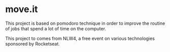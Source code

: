 # move.it
This project is based on pomodoro technique in order to improve the routine of jobs that spend a lot of time on the computer.

This project to comes from NLW4, a free event on various technologies sponsored by Rocketseat.
